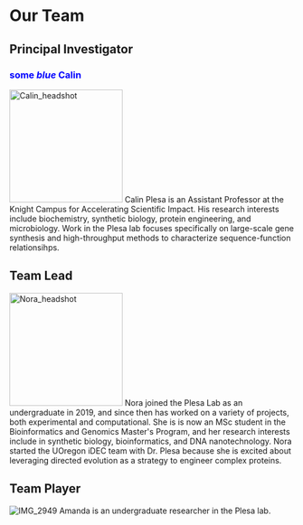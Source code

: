 # Our Team

## Principal Investigator
### <span style="color:blue">some *blue* Calin</span>
<img src="https://user-images.githubusercontent.com/59736592/129622592-6cb1ecbd-e1d9-4a34-85ec-0f04a840d360.jpg" alt="Calin_headshot" width="200"/>
Calin Plesa is an Assistant Professor at the Knight Campus for Accelerating Scientific Impact. His research interests include biochemistry, synthetic biology, protein engineering, and microbiology. Work in the Plesa lab focuses specifically on large-scale gene synthesis and high-throughput methods to characterize sequence-function relationsihps.

## Team Lead
<img width="200" alt="Nora_headshot" src="https://user-images.githubusercontent.com/59736592/128743453-f2cc5542-29c5-43c2-8666-73b0c6041c70.png">
Nora joined the Plesa Lab as an undergraduate in 2019, and since then has worked on a variety of projects, both experimental and computational. She is is now an MSc student in the Bioinformatics and Genomics Master's Program, and her research interests include in synthetic biology, bioinformatics, and DNA nanotechnology. Nora started the UOregon iDEC team with Dr. Plesa because she is excited about leveraging directed evolution as a strategy to engineer complex proteins.

## Team Player
![IMG_2949](https://user-images.githubusercontent.com/59736592/129622674-0bf51e21-569e-4ab1-8bf7-c464a9464055.jpg)
Amanda is an undergraduate researcher in the Plesa lab.





